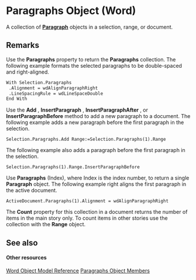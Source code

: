 
# Paragraphs Object (Word)

A collection of  **[Paragraph](0a704079-a082-4ab1-841b-fc0d49dd26d4.md)** objects in a selection, range, or document.


## Remarks

Use the  **Paragraphs** property to return the **Paragraphs** collection. The following example formats the selected paragraphs to be double-spaced and right-aligned.


```vb
With Selection.Paragraphs 
 .Alignment = wdAlignParagraphRight 
 .LineSpacingRule = wdLineSpaceDouble 
End With
```

Use the  **Add** , **InsertParagraph** , **InsertParagraphAfter** , or **InsertParagraphBefore** method to add a new paragraph to a document. The following example adds a new paragraph before the first paragraph in the selection.




```
Selection.Paragraphs.Add Range:=Selection.Paragraphs(1).Range
```

The following example also adds a paragraph before the first paragraph in the selection.




```
Selection.Paragraphs(1).Range.InsertParagraphBefore
```

Use  **Paragraphs** (Index), where Index is the index number, to return a single **Paragraph** object. The following example right aligns the first paragraph in the active document.




```
ActiveDocument.Paragraphs(1).Alignment = wdAlignParagraphRight
```

The  **Count** property for this collection in a document returns the number of items in the main story only. To count items in other stories use the collection with the **Range** object.


## See also


#### Other resources


[Word Object Model Reference](http://msdn.microsoft.com/library/be452561-b436-bb9b-6f94-3faa9a74a6fd%28Office.15%29.aspx)
[Paragraphs Object Members](490e2695-3cdd-4906-f730-583d18486aa2.md)
